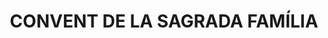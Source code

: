 ---
layout: patrimoni-details
title:  "CONVENT DE LA SAGRADA FAMÍLIA"
collections: ["patrimoni-arquitectonic", "bcil-previstos-cbp"]
coordinates:
  - group1:
        - [1.460706021550092, 42.354248315027647]
        - [1.460632180457684, 42.354425848156531]
        - [1.460643092766676, 42.354428185181867]
        - [1.460619441351641, 42.354481065115351]
        - [1.460394750001266, 42.354473666569312]
        - [1.460384453274822, 42.354627566450475]
        - [1.460389092649394, 42.354627628761492]
        - [1.460388345448322, 42.35463231262657]
        - [1.46039984629686, 42.354634305537083]
        - [1.46046544568202, 42.354636712088045]
        - [1.46046521509903, 42.35465047776654]
        - [1.460695830842824, 42.354657173413329]
        - [1.460697770766551, 42.354655478366105]
        - [1.460842239910013, 42.354302402866217]
        - [1.460774699349058, 42.354286631964698]
        - [1.460786165192283, 42.354266289220767]
        - [1.460706021550092, 42.354248315027647]
---
